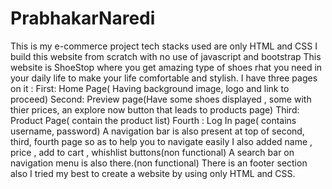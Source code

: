 # PrabhakarNaredi
This is my e-commerce project 
 tech stacks used are only HTML and CSS
 I build this website from scratch with no use of javascript and bootstrap
 This website is ShoeStop where you get amazing type of shoes rhat you need in your daily life to make your life comfortable and stylish.
 I have three pages on it :
 First: Home Page( Having background image, logo and link to proceed) 
 Second: Preview page(Have some shoes displayed , some with thier prices, an explore now button that leads to products page)
 Third: Product Page( contain the product list)
 Fourth : Log In page( contains username, password)
 A navigation bar is also present at top of second, third, fourth page so as to help you to navigate easily
 I also added name , price , add to cart , whishlist buttons(non functional)
 A search bar on navigation menu is also there.(non functional)
 There is an footer section also 
 I tried my best to create a website by using only HTML and CSS.
 
 
